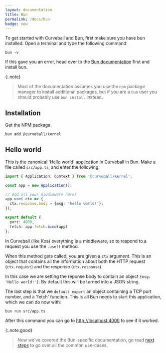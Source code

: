 ```yaml
---
layout: documentation
title: Bun
permalink: /docs/bun
badge: new
---
```


To get started with Curveball and Bun, first make sure you have bun 
installed. Open a terminal and type the following command:

```
bun -v
```

If this gave you an error, head over to the [Bun documentation][bun] first
and install bun.

{:.note}
> Most of the documentation assumes you use the `npm` package manager
to install additional packages, but if you are a `bun` user you should probably
use `bun install` instead.

## Installation

Get the NPM package

```sh
bun add @curveball/kernel
```

## Hello world

This is the canonical 'Hello world' application in Curveball in Bun.
Make a file called `src/app.ts`, and enter the following:

```typescript
import { Application, Context } from '@curveball/kernel';

const app = new Application();

// Add all your middleware here!
app.use( ctx => {
  ctx.response.body = {msg: 'hello world!'};
});

export default {
  port: 4000,
  fetch: app.fetch.bind(app)
};
```

In Curveball (like Koa) everything is a middleware, so to respond to a request
you use the `.use()` method.

When this method gets called, you are given a `ctx` argument. This is an object
that contains all the information about both the HTTP request (`ctx.request`) and
the response (`ctx.response`).

In this case we are setting the reponse body to contain an object
`{msg: 'Hello world!'}`. By default this will be turned into a JSON string.

The last step is that we `default export` an object containing a TCP port number, and a 'fetch'
function. This is all Bun needs to start this application, which we can do
now with:

```
bun run src/app.ts
```

After this command you can go to <http://localhost:4000> to see if it worked.


{:.note.good}
> Now we've covered the Bun-specific documentation, go read [next steps][2] to
go over all the common use-cases.

[bun]: https://bun.sh/
[2]: /docs/next-steps
